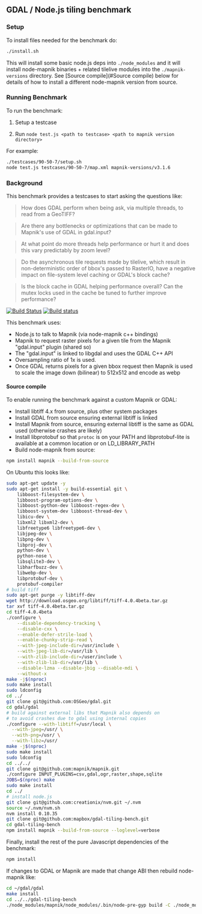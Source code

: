 
## GDAL / Node.js tiling benchmark

### Setup

To install files needed for the benchmark do:

```sh
./install.sh
```

This will install some basic node.js deps into `./node_modules` and it will install node-mapnik binaries + related tilelive modules into the `./mapnik-versions` directory. See [Source compile](#Source compile) below for details of how to install a different node-mapnik version from source.

### Running Benchmark

To run the benchmark:

1) Setup a testcase

2) Run `node test.js <path to testcase> <path to mapnik version directory>`

For example:

```sh
./testcases/90-50-7/setup.sh
node test.js testcases/90-50-7/map.xml mapnik-versions/v3.1.6
```

### Background

This benchmark provides a testcases to start asking the questions like:

> How does GDAL perform when being ask, via multiple threads, to read from a GeoTIFF?

> Are there any bottlenecks or optimizations that can be made to Mapnik's use of GDAL in gdal.input?

> At what point do more threads help performance or hurt it and does this vary predictably by zoom level?

> Do the asynchronous tile requests made by tilelive, which result in non-deterministic order of bbox's passed to RasterIO, have a negative impact on file-system level caching or GDAL's block cache?

> Is the block cache in GDAL helping performance overall? Can the mutex locks used in the cache be tuned to further improve performance?

[![Build Status](https://travis-ci.org/mapbox/gdal-tiling-bench.svg?branch=master)](https://travis-ci.org/mapbox/gdal-tiling-bench)
[![Build status](https://ci.appveyor.com/api/projects/status/pky11t4tir94xnm4?svg=true)](https://ci.appveyor.com/project/Mapbox/gdal-tiling-bench)

This benchmark uses:

- Node.js to talk to Mapnik (via node-mapnik c++ bindings)
- Mapnik to request raster pixels for a given tile from the Mapnik "gdal.input" plugin (shared so)
- The "gdal.input" is linked to libgdal and uses the GDAL C++ API
- Oversampling ratio of 1x is used.
- Once GDAL returns pixels for a given bbox request then Mapnik is used to scale the image down (bilinear) to 512x512 and encode as webp

#### Source compile

To enable running the benchmark against a custom Mapnik or GDAL:

- Install libtiff 4.x from source, plus other system packages
- Install GDAL from source ensuring external libtiff is linked
- Install Mapnik from source, ensuring external libtiff is the same as GDAL used (otherwise crashes are likely)
- Install libprotobuf so that `protoc` is on your PATH and libprotobuf-lite is available at a common location or on LD_LIBRARY_PATH
- Build node-mapnik from source:

```sh
npm install mapnik --build-from-source
```

On Ubuntu this looks like:

```sh
sudo apt-get update -y
sudo apt-get install -y build-essential git \
    libboost-filesystem-dev \
    libboost-program-options-dev \
    libboost-python-dev libboost-regex-dev \
    libboost-system-dev libboost-thread-dev \
    libicu-dev \
    libxml2 libxml2-dev \
    libfreetype6 libfreetype6-dev \
    libjpeg-dev \
    libpng-dev \
    libproj-dev \
    python-dev \
    python-nose \
    libsqlite3-dev \
    libharfbuzz-dev \
    libwebp-dev \
    libprotobuf-dev \
    protobuf-compiler
# build tiff
sudo apt-get purge -y libtiff-dev
wget http://download.osgeo.org/libtiff/tiff-4.0.4beta.tar.gz
tar xvf tiff-4.0.4beta.tar.gz
cd tiff-4.0.4beta
./configure \
    --disable-dependency-tracking \
    --disable-cxx \
    --enable-defer-strile-load \
    --enable-chunky-strip-read \
    --with-jpeg-include-dir=/usr/include \
    --with-jpeg-lib-dir=/usr/lib \
    --with-zlib-include-dir=/user/include \
    --with-zlib-lib-dir=/usr/lib \
    --disable-lzma --disable-jbig --disable-mdi \
    --without-x
make -j$(nproc)
sudo make install
sudo ldconfig
cd ../
git clone git@github.com:OSGeo/gdal.git
cd gdal/gdal
# build against external libs that Mapnik also depends on
# to avoid crashes due to gdal using internal copies
./configure --with-libtiff=/usr/local \
  --with-jpeg=/usr/ \
  --with-png=/usr/ \
  --with-libz=/usr/
make -j$(nproc)
sudo make install
sudo ldconfig
cd ../../
git clone git@github.com:mapnik/mapnik.git
./configure INPUT_PLUGINS=csv,gdal,ogr,raster,shape,sqlite
JOBS=$(nproc) make
sudo make install
cd ../
# install node.js
git clone git@github.com:creationix/nvm.git ~/.nvm
source ~/.nvm/nvm.sh
nvm install 0.10.35
git clone git@github.com:mapbox/gdal-tiling-bench.git
cd gdal-tiling-bench
npm install mapnik --build-from-source --loglevel=verbose
```

Finally, install the rest of the pure Javascript dependencies of the benchmark:

```sh
npm install
```

If changes to GDAL or Mapnik are made that change ABI then rebuild node-mapnik like:

```sh
cd ~/gdal/gdal
make install
cd ../../gdal-tiling-bench
./node_modules/mapnik/node_modules/.bin/node-pre-gyp build -C ./node_modules/mapnik/
```
